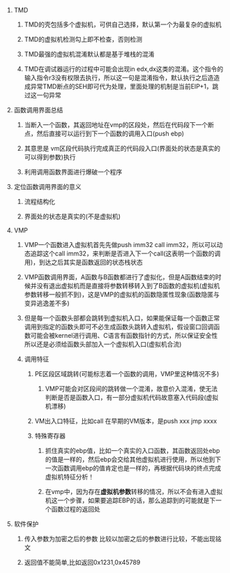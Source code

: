 1.  TMD

    1.  TMD的壳包括多个虚拟机，可供自己选择，默认第一个为最复杂的虚拟机

    2.  TMD的虚拟机检测勾上即不检查，否则检测

    3.  TMD最强的虚拟机混淆默认都是基于堆栈的混淆

    4.  TMD在调试器运行的过程中可能会出现in
        edx,dx这类的混淆。这个指令的输入指令r3没有权限去执行，所以这一句是混淆指令，默认执行之后造造成异常TMD断点的SEH即可代为处理，里面处理的机制是当前EIP+1，跳过这一句异常

2.  函数调用界面总结

    1.  当断入一个函数，其返回地址在vmp的区段处，然后在代码段下一个断点，然后直接可以运行到下一个函数的调用入口(push
        ebp)

    2.  其意思是
        vm区段代码执行完成真正的代码段入口(界面处的状态是真实的可以得到参数)执行

    3.  利用调用函数界面进行爆破一个程序

3.  定位函数调用界面的意义

    1.  流程结构化

    2.  界面处的状态是真实的(不是虚拟机)

4.  VMP

    1.  VMP一个函数进入虚拟机首先先做push imm32 call
        imm32，所以可以动态追踪这个call
        imm32，来判断是否进入下一个call(这表明一个函数的调用)，到达之后其实是函数返回的状态栈状态

    2.  VMP函数调用界面，A函数与B函数都进行了虚拟化，但是A函数结束的时候并没有退出虚拟机而是直接将参数转移转入到了B函数的虚拟机(虚拟机参数转移一般抓不到)，这是VMP的虚拟机的函数隐匿性现象(函数隐匿与变异逃逸差不多)

    3.  但是每一个函数头部都会跳转到虚拟机入口，如果能保证每一个函数正常调用到指定的函数头即可不必生成函数头跳转入虚拟机，假设窗口回调函数可能会被kernel进行调用、C语言有函数指针的方式，所以保证安全性所以还是必须给函数头部加入一个虚拟机入口(虚拟机合流)

    4.  调用特征

        1.  PE区段区域跳转(可能标志着一个函数的调用，VMP里这种情况不多)

            1.  VMP可能会对区段间的跳转做一个混淆，故意价入混淆，使无法判断是否是函数入口，有一部分虚拟机代码故意塞入代码段(虚拟机漂移)

        2.  VM出入口特征，比如call 在早期的VM版本，是push xxx jmp xxxx

        3.  特殊寄存器

            1.  抓住真实的ebp值，比如一个真实的入口函数，其函数返回处ebp的值是一样的，然后ebp会交给其他虚拟机进行使用，所以他到下一次函数调用ebp的值肯定也是一样的，再根据代码块的终点完成虚拟机特征分析！

            2.  在vmp中，因为存在**虚拟机参数**转移的情况，所以不会有进入虚拟机这一个步骤，如果要追踪EBP的话，那么追踪到的可能就是下一个函数过程的返回处

5.  软件保护

    1.  传入参数为加密之后的参数 比较以加密之后的参数进行比较，不能出现铭文

    2.  返回值不能简单,比如返回0x1231,0x45789
